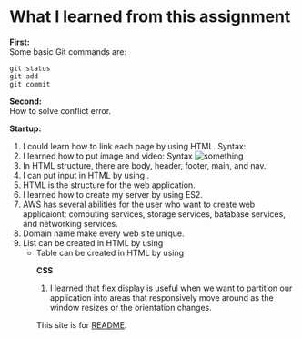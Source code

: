 # What I learned from this assignment
**First:**
<br>
Some basic Git commands are:
```
git status
git add
git commit
```

**Second:**
<br>
How to solve conflict error.

**Startup:**
<br>
1. I could learn how to link each page by using HTML. Syntax: <a href = ""></a>
1. I learned how to put image and video: Syntax <img alt="something" src=""/>
1. In HTML structure, there are body, header, footer, main, and nav.
1. I can put input in HTML by using <label>.
1. HTML is the structure for the web application.
1. I learned how to create my server by using ES2.
1. AWS has several abilities for the user who want to create web applicaiont: computing services, storage services, batabase services, and networking services.
1. Domain name make every web site unique.
1. List can be created in HTML by using <ul>
1. Table can be created in HTML by using <table>

**CSS**
<br>
1. I learned that flex display is useful when we want to partition our application into areas that responsively move around as the window resizes or the orientation changes.



This site is for [README](https://github.com/bobibobab/startup/blob/main/README.md).
